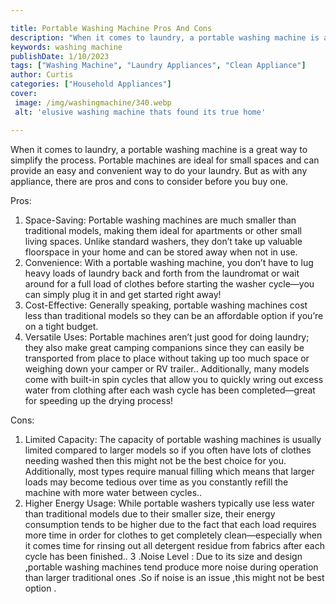 ```yaml
---

title: Portable Washing Machine Pros And Cons
description: "When it comes to laundry, a portable washing machine is a great way to simplify the process. Portable machines are ideal for small...keep reading to learn"
keywords: washing machine
publishDate: 1/10/2023
tags: ["Washing Machine", "Laundry Appliances", "Clean Appliance"]
author: Curtis
categories: ["Household Appliances"]
cover: 
 image: /img/washingmachine/340.webp
 alt: 'elusive washing machine thats found its true home'

---
```


When it comes to laundry, a portable washing machine is a great way to simplify the process. Portable machines are ideal for small spaces and can provide an easy and convenient way to do your laundry. But as with any appliance, there are pros and cons to consider before you buy one.

Pros: 
1. Space-Saving: Portable washing machines are much smaller than traditional models, making them ideal for apartments or other small living spaces. Unlike standard washers, they don’t take up valuable floorspace in your home and can be stored away when not in use. 
2. Convenience: With a portable washing machine, you don’t have to lug heavy loads of laundry back and forth from the laundromat or wait around for a full load of clothes before starting the washer cycle—you can simply plug it in and get started right away! 
3. Cost-Effective: Generally speaking, portable washing machines cost less than traditional models so they can be an affordable option if you’re on a tight budget. 
4. Versatile Uses: Portable machines aren’t just good for doing laundry; they also make great camping companions since they can easily be transported from place to place without taking up too much space or weighing down your camper or RV trailer.. Additionally, many models come with built-in spin cycles that allow you to quickly wring out excess water from clothing after each wash cycle has been completed—great for speeding up the drying process! 

Cons: 
1. Limited Capacity: The capacity of portable washing machines is usually limited compared to larger models so if you often have lots of clothes needing washed then this might not be the best choice for you. Additionally, most types require manual filling which means that larger loads may become tedious over time as you constantly refill the machine with more water between cycles.. 
2. Higher Energy Usage: While portable washers typically use less water than traditional models due to their smaller size, their energy consumption tends to be higher due to the fact that each load requires more time in order for clothes to get completely clean—especially when it comes time for rinsing out all detergent residue from fabrics after each cycle has been finished.. 
3 .Noise Level : Due to its size and design ,portable washing machines tend produce more noise during operation than larger traditional ones .So if noise is an issue ,this might not be best option .
